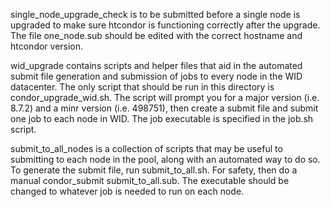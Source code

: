 single_node_upgrade_check is to be submitted before a single node is upgraded to make sure htcondor is functioning correctly after the upgrade. The file one_node.sub should be edited with the correct hostname and htcondor version.

wid_upgrade contains scripts and helper files that aid in the automated submit file generation and submission of jobs to every node in the WID datacenter. The only script that should be run in this directory is condor_upgrade_wid.sh. The script will prompt you for a major version (i.e. 8.7.2) and a minr version (i.e. 498751), then create a submit file and submit one job to each node in WID. The job executable is specified in the job.sh script.

submit_to_all_nodes is a collection of scripts that may be useful to submitting to each node in the pool, along with an automated way to do so. To generate the submit file, run submit_to_all.sh. For safety, then do a manual condor_submit submit_to_all.sub. The executable should be changed to whatever job is needed to run on each node. 
